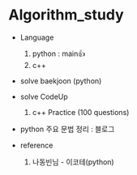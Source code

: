# Algorithm_study


- Language
  1. python : main👍
  2. c++ 
- solve baekjoon (python)
- solve CodeUp
  1. c++ Practice (100 questions)
- python 주요 문법 정리 : 블로그


- reference
  1. 나동빈님 - 이코테(python)
